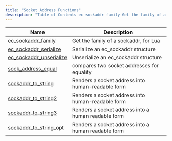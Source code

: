 ```yaml
---
title: "Socket Address Functions"
description: "Table of Contents ec sockaddr family Get the family of a sockaddr for Lua ec sockaddr serialize Serialize an ec sockaddr structure ec sockaddr unserialize Unserialize an ec sockaddr structure sock address equal compares two socket addresses for equality sockaddr to string Renders a socket address into human readable form..."
---
```



| Name                                                                                                          | Description                                         |
|---------------------------------------------------------------------------------------------------------------|-----------------------------------------------------|
| [ec_sockaddr_family](/momentum/3/3-api/apis-ec-sockaddr-family)           | Get the family of a sockaddr, for Lua               |
| [ec_sockaddr_serialize](/momentum/3/3-api/apis-ec-sockaddr-serialize)     | Serialize an ec_sockaddr structure                  |
| [ec_sockaddr_unserialize](/momentum/3/3-api/apis-ec-sockaddr-unserialize) | Unserialize an ec_sockaddr structure                |
| [sock_address_equal](/momentum/3/3-api/apis-sock-address-equal)           | compares two socket addresses for equality          |
| [sockaddr_to_string](/momentum/3/3-api/apis-sockaddr-to-string)           | Renders a socket address into human-readable form   |
| [sockaddr_to_string2](/momentum/3/3-api/apis-sockaddr-to-string-2)         | Renders a socket address into human-readable form   |
| [sockaddr_to_string3](/momentum/3/3-api/apis-sockaddr-to-string-3)         | Renders a socket address into a human readable form |
| [sockaddr_to_string_opt](/momentum/3/3-api/apis-sockaddr-to-string-opt)   | Renders a socket address into a human readable form |
